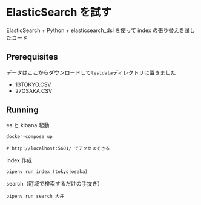 # ElasticSearch を試す

ElasticSearch + Python + elasticsearch_dsl を使って index の張り替えを試したコード

## Prerequisites

データは[ここ](https://www.post.japanpost.jp/zipcode/dl/oogaki-zip.html)からダウンロードして`testdata`ディレクトリに置きました

- 13TOKYO.CSV
- 27OSAKA.CSV

## Running

es と kibana 起動

```
docker-compose up

# http://localhost:5601/ でアクセスできる
```

index 作成

```
pipenv run index (tokyo|osaka)
```

search（町域で検索するだけの手抜き）

```
pipenv run search 大井
```
